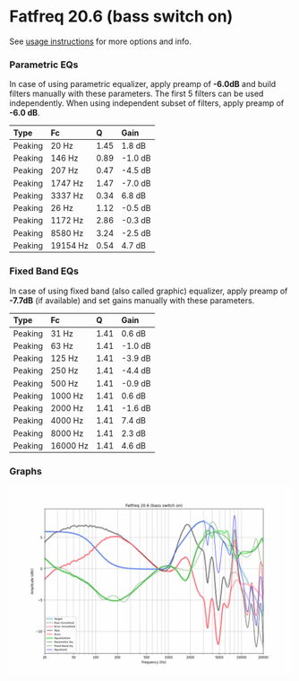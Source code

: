 # Fatfreq 20.6 (bass switch on)
See [usage instructions](https://github.com/jaakkopasanen/AutoEq#usage) for more options and info.

### Parametric EQs
In case of using parametric equalizer, apply preamp of **-6.0dB** and build filters manually
with these parameters. The first 5 filters can be used independently.
When using independent subset of filters, apply preamp of **-6.0 dB**.

| Type    | Fc       |    Q | Gain    |
|:--------|:---------|:-----|:--------|
| Peaking | 20 Hz    | 1.45 | 1.8 dB  |
| Peaking | 146 Hz   | 0.89 | -1.0 dB |
| Peaking | 207 Hz   | 0.47 | -4.5 dB |
| Peaking | 1747 Hz  | 1.47 | -7.0 dB |
| Peaking | 3337 Hz  | 0.34 | 6.8 dB  |
| Peaking | 26 Hz    | 1.12 | -0.5 dB |
| Peaking | 1172 Hz  | 2.86 | -0.3 dB |
| Peaking | 8580 Hz  | 3.24 | -2.5 dB |
| Peaking | 19154 Hz | 0.54 | 4.7 dB  |

### Fixed Band EQs
In case of using fixed band (also called graphic) equalizer, apply preamp of **-7.7dB**
(if available) and set gains manually with these parameters.

| Type    | Fc       |    Q | Gain    |
|:--------|:---------|:-----|:--------|
| Peaking | 31 Hz    | 1.41 | 0.6 dB  |
| Peaking | 63 Hz    | 1.41 | -1.0 dB |
| Peaking | 125 Hz   | 1.41 | -3.9 dB |
| Peaking | 250 Hz   | 1.41 | -4.4 dB |
| Peaking | 500 Hz   | 1.41 | -0.9 dB |
| Peaking | 1000 Hz  | 1.41 | 0.6 dB  |
| Peaking | 2000 Hz  | 1.41 | -1.6 dB |
| Peaking | 4000 Hz  | 1.41 | 7.4 dB  |
| Peaking | 8000 Hz  | 1.41 | 2.3 dB  |
| Peaking | 16000 Hz | 1.41 | 4.6 dB  |

### Graphs
![](./Fatfreq%2020.6%20(bass%20switch%20on).png)
